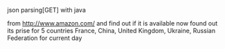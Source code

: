 json parsing[GET] with java

from http://www.amazon.com/ and find out
	if it is available now
	found out its prise for 5 countries France, China, United Kingdom, Ukraine, Russian Federation for current day